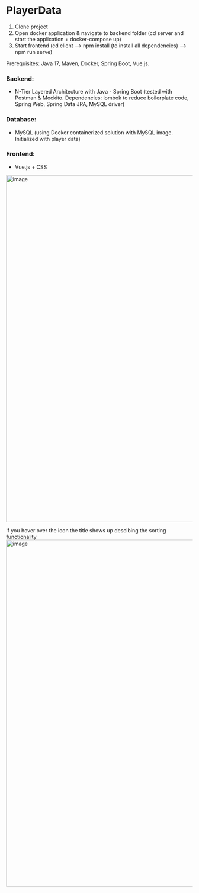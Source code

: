 # PlayerData
1. Clone  project
2. Open docker application & navigate to backend folder (cd server and start the application + docker-compose up)
3. Start frontend (cd client --> npm install (to install all dependencies) --> npm run serve)

Prerequisites: Java 17, Maven, Docker, Spring Boot, Vue.js.

### Backend: 
- N-Tier Layered Architecture with Java - Spring Boot (tested with Postman & Mockito. Dependencies: lombok to reduce boilerplate code, Spring Web, Spring Data JPA, MySQL driver)

### Database: 
- MySQL (using Docker containerized solution with MySQL image. Initialized with player data)

### Frontend: 
- Vue.js + CSS
  
<img width="937" alt="image" src="https://github.com/user-attachments/assets/077a3521-338a-42a1-8e2b-027561e800e6">

if you hover over the icon the title shows up descibing the sorting functionality
<img width="938" alt="image" src="https://github.com/user-attachments/assets/95034e62-1bb7-4621-a3de-c7380c5ece12">
